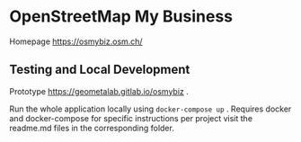 # OpenStreetMap My Business 

Homepage https://osmybiz.osm.ch/ 

## Testing and Local Development

Prototype https://geometalab.gitlab.io/osmybiz .

Run the whole application locally using `docker-compose up` . 
Requires docker and docker-compose for specific instructions per project
 visit the readme.md files in the corresponding folder.
